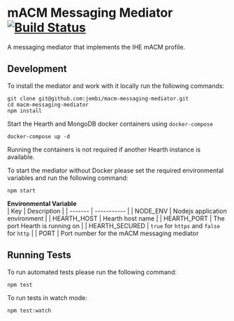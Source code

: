 # mACM Messaging Mediator [![Build Status](https://travis-ci.com/jembi/rapidpro-messaging-mediator.svg?token=HL2Z5FKkgvPyxYf3MGbf&branch=master)](https://travis-ci.com/jembi/rapidpro-messaging-mediator)

A messaging mediator that implements the IHE mACM profile.

## Development
To install the mediator and work with it locally run the following commands:

```
git clone git@github.com:jembi/macm-messaging-mediator.git
cd macm-messaging-mediator
npm install
```
Start the Hearth and MongoDB docker containers using `docker-compose`  
```
docker-compose up -d
```
Running the containers is not required if another Hearth instance is available.

To start the mediator without Docker please set the required environmental variables and run the following command:
```
npm start
```
**Environmental Variable**  
| Key  | Description |
| ------- | ----------- |
| NODE_ENV | Nodejs application environment |
| HEARTH_HOST | Hearth host name |
| HEARTH_PORT | The port Hearth is running on |
| HEARTH_SECURED | `true` for `https` and `false` for `http` |
| PORT | Port number for the mACM messaging mediator 

## Running Tests

To run automated tests please run the following command:
```
npm test
```

To run tests in watch mode:
```
npm test:watch
```
